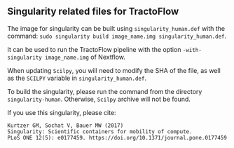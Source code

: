 Singularity related files for TractoFlow
----------------------------------------

The image for singularity can be built using `singularity_human.def` with the command:
`sudo singularity build image_name.img singularity_human.def`.

It can be used to run the TractoFlow pipeline with the option
`-with-singularity image_name.img` of Nextflow.

When updating `Scilpy`, you will need to modify the SHA of the file, as well as
the `SCILPY` variable in `singularity_human.def`.

To build the singularity, please run the command from the directory `singularity-human`.
Otherwise, `Scilpy` archive will not be found.

If you use this singularity, please cite:

```
Kurtzer GM, Sochat V, Bauer MW (2017)
Singularity: Scientific containers for mobility of compute.
PLoS ONE 12(5): e0177459. https://doi.org/10.1371/journal.pone.0177459
```
 
